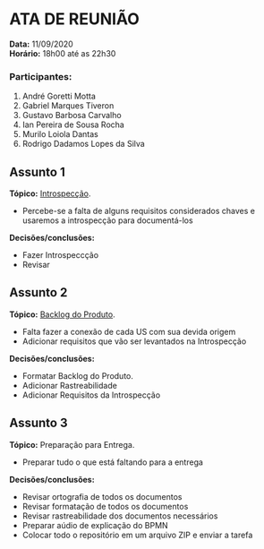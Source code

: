 # ATA DE REUNIÃO

**Data:** 11/09/2020  
**Horário:** 18h00 até as 22h30

### Participantes:

 1. André Goretti Motta
 2. Gabriel Marques Tiveron
 3. Gustavo Barbosa Carvalho
 4. Ian Pereira de Sousa Rocha
 5. Murilo Loiola Dantas
 6. Rodrigo Dadamos Lopes da Silva

## Assunto 1

**Tópico:** [Introspecção](./introspeccao.md).

 - Percebe-se a falta de alguns requisitos considerados chaves e usaremos a introspecção para documentá-los

 **Decisões/conclusões:**

 - Fazer Introspeccção
 - Revisar

## Assunto 2

**Tópico:** [Backlog do Produto](./backlog_produto.md).

 - Falta fazer a conexão de cada US com sua devida origem
 - Adicionar requisitos que vão ser levantados na Introspecção

 **Decisões/conclusões:**

 - Formatar Backlog do Produto.
 - Adicionar Rastreabilidade
 - Adicionar Requisitos da Introspecção

## Assunto 3

**Tópico:** Preparação para Entrega.

 - Preparar tudo o que está faltando para a entrega
 
 **Decisões/conclusões:**

 - Revisar ortografia de todos os documentos
 - Revisar formatação de todos os documentos
 - Revisar rastreabilidade dos documentos necessários
 - Preparar aúdio de explicação do BPMN
 - Colocar todo o repositório em um arquivo ZIP e enviar a tarefa
